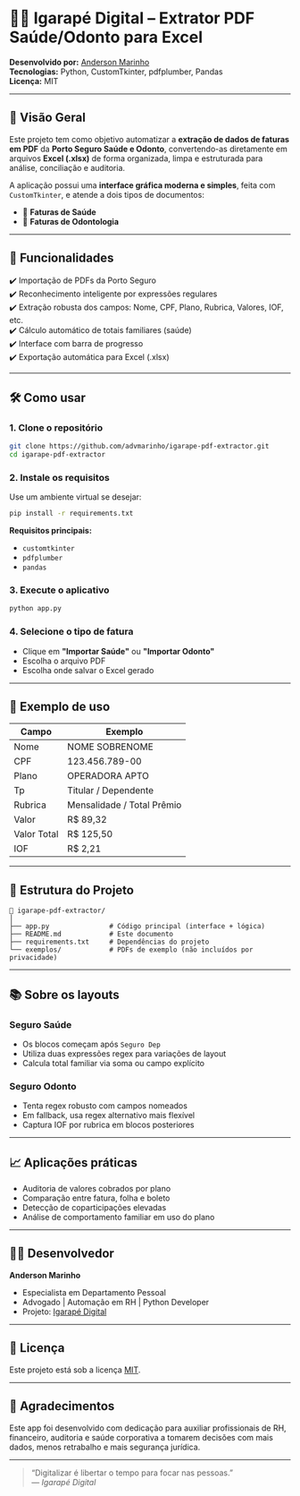 # 🦷📄 Igarapé Digital – Extrator PDF Saúde/Odonto para Excel

**Desenvolvido por:** [Anderson Marinho](https://github.com/advmarinho)  
**Tecnologias:** Python, CustomTkinter, pdfplumber, Pandas  
**Licença:** MIT

---

## 📌 Visão Geral

Este projeto tem como objetivo automatizar a **extração de dados de faturas em PDF** da **Porto Seguro Saúde e Odonto**, convertendo-as diretamente em arquivos **Excel (.xlsx)** de forma organizada, limpa e estruturada para análise, conciliação e auditoria.

A aplicação possui uma **interface gráfica moderna e simples**, feita com `CustomTkinter`, e atende a dois tipos de documentos:

- 📑 **Faturas de Saúde**
- 🦷 **Faturas de Odontologia**

---

## 🎯 Funcionalidades

✔️ Importação de PDFs da Porto Seguro  
✔️ Reconhecimento inteligente por expressões regulares  
✔️ Extração robusta dos campos: Nome, CPF, Plano, Rubrica, Valores, IOF, etc.  
✔️ Cálculo automático de totais familiares (saúde)  
✔️ Interface com barra de progresso  
✔️ Exportação automática para Excel (.xlsx)

---

## 🛠️ Como usar

### 1. Clone o repositório

```bash
git clone https://github.com/advmarinho/igarape-pdf-extractor.git
cd igarape-pdf-extractor
```

### 2. Instale os requisitos

Use um ambiente virtual se desejar:

```bash
pip install -r requirements.txt
```

**Requisitos principais:**
- `customtkinter`
- `pdfplumber`
- `pandas`

### 3. Execute o aplicativo

```bash
python app.py
```

### 4. Selecione o tipo de fatura

- Clique em **"Importar Saúde"** ou **"Importar Odonto"**
- Escolha o arquivo PDF
- Escolha onde salvar o Excel gerado

---

## 🧪 Exemplo de uso

| Campo              | Exemplo                      |
|-------------------|------------------------------|
| Nome              | NOME SOBRENOME               |
| CPF               | 123.456.789-00               |
| Plano             | OPERADORA APTO               |
| Tp                | Titular / Dependente         |
| Rubrica           | Mensalidade / Total Prêmio   |
| Valor             | R$ 89,32                     |
| Valor Total       | R$ 125,50                    |
| IOF               | R$ 2,21                      |

---

## 🧩 Estrutura do Projeto

```plaintext
📁 igarape-pdf-extractor/
│
├── app.py               # Código principal (interface + lógica)
├── README.md            # Este documento
├── requirements.txt     # Dependências do projeto
└── exemplos/            # PDFs de exemplo (não incluídos por privacidade)
```

---

## 📚 Sobre os layouts

### Seguro Saúde
- Os blocos começam após `Seguro Dep`
- Utiliza duas expressões regex para variações de layout
- Calcula total familiar via soma ou campo explícito

### Seguro Odonto
- Tenta regex robusto com campos nomeados
- Em fallback, usa regex alternativo mais flexível
- Captura IOF por rubrica em blocos posteriores

---

## 📈 Aplicações práticas

- Auditoria de valores cobrados por plano
- Comparação entre fatura, folha e boleto
- Detecção de coparticipações elevadas
- Análise de comportamento familiar em uso do plano

---

## 🧑‍💻 Desenvolvedor

**Anderson Marinho**  
- Especialista em Departamento Pessoal  
- Advogado | Automação em RH | Python Developer  
- Projeto: [Igarapé Digital](https://github.com/advmarinho)

---

## 📄 Licença

Este projeto está sob a licença [MIT](LICENSE).

---

## 🙌 Agradecimentos

Este app foi desenvolvido com dedicação para auxiliar profissionais de RH, financeiro, auditoria e saúde corporativa a tomarem decisões com mais dados, menos retrabalho e mais segurança jurídica.

---

> “Digitalizar é libertar o tempo para focar nas pessoas.”  
> — *Igarapé Digital*
